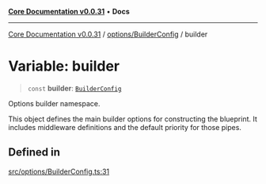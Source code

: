 [**Core Documentation v0.0.31**](../../../README.md) • **Docs**

***

[Core Documentation v0.0.31](../../../modules.md) / [options/BuilderConfig](../README.md) / builder

# Variable: builder

> `const` **builder**: [`BuilderConfig`](../interfaces/BuilderConfig.md)

Options builder namespace.

This object defines the main builder options for constructing the blueprint.
It includes middleware definitions and the default priority for those pipes.

## Defined in

[src/options/BuilderConfig.ts:31](https://github.com/stonemjs/core/blob/a25677efd9a5f5a45cc90fda3ed3e87df97e6124/src/options/BuilderConfig.ts#L31)

